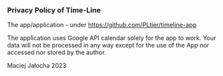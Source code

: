 ### Privacy Policy of Time-Line
The app/application - under https://github.com/PLtier/timeline-app

The application uses Google API calendar solely for the app to work. Your data will not be processed in any way except for the use of the App nor accessed nor stored by the author.

Maciej Jałocha 2023
